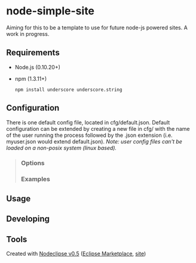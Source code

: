node-simple-site
================

Aiming for this to be a template to use for future node-js powered sites. A work in progress.

## Requirements
* Node.js (0.10.20+)
* npm (1.3.11+)

   `npm install underscore underscore.string`

## Configuration
There is one default config file, located in cfg/default.json. Default configuration can be extended by
creating a new file in cfg/ with the name of the user running the process followed by the .json extension
(i.e. myuser.json would extend default.json). _Note: user config files can't be loaded on a non-posix system (linux based)._

>### Options
>
>### Examples

## Usage

## Developing

## Tools

Created with [Nodeclipse v0.5](https://github.com/Nodeclipse/nodeclipse-1)
 ([Eclipse Marketplace](http://marketplace.eclipse.org/content/nodeclipse), [site](http://www.nodeclipse.org))
